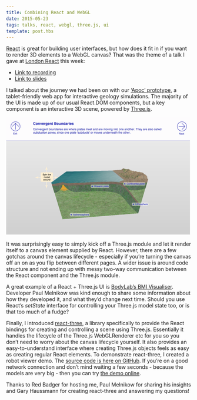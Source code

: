 ```yaml
---
title: Combining React and WebGL
date: 2015-05-23
tags: talks, react, webgl, three.js, ui
template: post.hbs
---
```


[React](https://facebook.github.io/react/) is great for building user interfaces, but how does it fit in if you want to render 3D elements to a WebGL canvas? That was the theme of a talk I gave at [London React](http://www.meetup.com/London-React-User-Group/events/221725048/) this week:

*   [Link to recording](https://www.youtube.com/watch?v=LcsGax4F6Xo)  
*   [Link to slides](https://docs.google.com/presentation/d/1moVaB4nnSRyHO53Ic8TPbTTX-M8P1OtLgcdkVejd8o4/edit?usp=sharing)  

I talked about the journey we had been on with our [‘Apoc’ prototype](http://labs.pearson.com/prototypes/apoc/), a tablet-friendly web app for interactive geology simulations. The majority of the UI is made up of our usual React.DOM components, but a key component is an interactive 3D scene, powered by [Three.js](http://threejs.org/).

![Project Apoc](/images/posts/2015-05-23-combining-react-and-webgl/apoc.png)

It was surprisingly easy to simply kick off a Three.js module and let it render itself to a canvas element supplied by React. However, there are a few gotchas around the canvas lifecycle - especially if you’re turning the canvas off an on as you flip between different pages. A wider issue is around code structure and not ending up with messy two-way communication between the React component and the Three.js module.  

A great example of a React + Three.js UI is [BodyLab’s BMI Visualiser](http://shapex.bodylabs.com). Developer Paul Melnikow was kind enough to share some information about how they developed it, and what they’d change next time. Should you use React’s _setState_ interface for controlling your Three.js model state too, or is that too much of a fudge?

Finally, I introduced [react-three](https://github.com/Izzimach/react-three), a library specifically to provide the React bindings for creating and controlling a scene using Three.js. Essentially it handles the lifecycle of the Three.js WebGLRenderer etc for you so you don’t need to worry about the canvas lifecycle yourself. It also provides an easy-to-understand interface where creating Three.js objects feels as easy as creating regular React elements. To demonstrate react-three, I created a robot viewer demo. The [source code is here on GitHub](https://github.com/poshaughnessy/react-three-demo). If you’re on a good network connection and don’t mind waiting a few seconds - because the models are very big - then you can try [the demo online](react-three-demo.herokuapp.com).

Thanks to Red Badger for hosting me, Paul Melnikow for sharing his insights and Gary Haussmann for creating react-three and answering my questions!